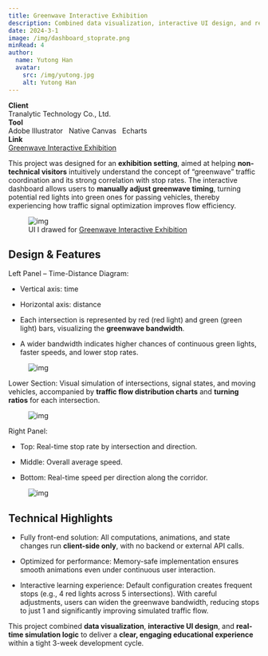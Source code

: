 ```yaml
---
title: Greenwave Interactive Exhibition
description: Combined data visualization, interactive UI design, and real-time simulation logic to deliver a clear, engaging educational experience within a tight 3-week development cycle
date: 2024-3-1
image: /img/dashboard_stoprate.png
minRead: 4
author:
  name: Yutong Han
  avatar:
    src: /img/yutong.jpg
    alt: Yutong Han
---
```


<div class="grid grid-cols-2 gap-4 mb-8">
  <div class="bg-blue-50 rounded-lg p-4">
    <strong>Client</strong><br>
    Tranalytic Technology Co., Ltd.
  </div>
  <div class="bg-blue-50 rounded-lg p-4">
    <strong>Tool</strong><br>
    Adobe Illustrator  &nbsp;  Native Canvas  &nbsp;  Echarts
  </div>
    <div class="bg-blue-50 rounded-lg p-4">
    <strong>Link</strong><br>
    <a href="https://ytsd.cc/9bcf324d-2d0c-4c63-92d5-4ea4b697be64/exhibition-cockpit/greenwave-exhibition/?lightsFrames=1&gaugeFrames=1&averageSpeedFrames=1#/exhibition-cockpit/green-wave-exhibition/city/330100/plans/a9511813-af20-48b4-8f50-d2f439e832d0?psid=38aa26c5-eab9-4200-9248-25d4a9cc500f" target="_blank" class="text-blue-600">
      Greenwave Interactive Exhibition
    </a>
  </div>
</div>

This project was designed for an **exhibition setting**, aimed at helping **non-technical visitors** intuitively understand the concept of “greenwave” traffic coordination and its strong correlation with stop rates. The interactive dashboard allows users to **manually adjust greenwave timing**, turning potential red lights into green ones for passing vehicles, thereby experiencing how traffic signal optimization improves flow efficiency.

<figure class="blog-img-container">
  <img src="/img/dashboard_stoprate.png" class="blog-img" alt="img" loading="lazy" />
  <figcaption class="blog-img-caption">UI I drawed for <a href="https://ytsd.cc/games/greenwave/#/" target="_blank" class="text-blue-600">Greenwave Interactive Exhibition</a></figcaption>
</figure>

## Design & Features

Left Panel – Time-Distance Diagram:

- Vertical axis: time

- Horizontal axis: distance

- Each intersection is represented by red (red light) and green (green light) bars, visualizing the **greenwave bandwidth**.

- A wider bandwidth indicates higher chances of continuous green lights, faster speeds, and lower stop rates.

<figure class="blog-img-container">
  <img src="/img/projects/stop_dashboard/left.png" class="blog-img" alt="img" loading="lazy" />
</figure>

Lower Section: Visual simulation of intersections, signal states, and moving vehicles, accompanied by **traffic flow distribution charts** and **turning ratios** for each intersection.

<figure class="blog-img-container">
  <img src="/img/projects/stop_dashboard/bottom.png" class="blog-img" alt="img" loading="lazy" />
</figure>

Right Panel:

- Top: Real-time stop rate by intersection and direction.

- Middle: Overall average speed.

- Bottom: Real-time speed per direction along the corridor.

<figure class="blog-img-container">
  <img src="/img/projects/stop_dashboard/right.png" class="blog-img-small" alt="img" loading="lazy" />
</figure>

## Technical Highlights

- Fully front-end solution: All computations, animations, and state changes run **client-side only**, with no backend or external API calls.

- Optimized for performance: Memory-safe implementation ensures smooth animations even under continuous user interaction.

- Interactive learning experience: Default configuration creates frequent stops (e.g., 4 red lights across 5 intersections). With careful adjustments, users can widen the greenwave bandwidth, reducing stops to just 1 and significantly improving simulated traffic flow.

This project combined **data visualization**, **interactive UI design**, and **real-time simulation logic** to deliver a **clear, engaging educational experience** within a tight 3-week development cycle.
